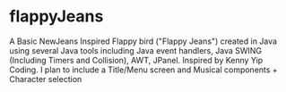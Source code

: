 # flappyJeans
A Basic NewJeans Inspired Flappy bird ("Flappy Jeans") created in Java using several Java tools including Java event handlers, Java SWING (Including Timers and Collision), AWT, JPanel. Inspired by Kenny Yip Coding. I plan to include a Title/Menu screen and Musical components + Character selection 
